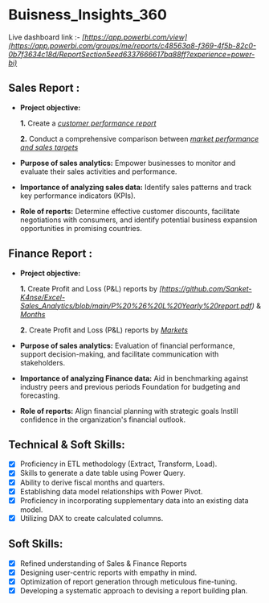 # Buisness_Insights_360

Live dashboard link :- _[https://app.powerbi.com/view](https://app.powerbi.com/groups/me/reports/c48563a8-f369-4f5b-82c0-0b7f3634c18d/ReportSection5eed6337666617ba88ff?experience=power-bi)_
## Sales Report :


- **Project objective:** 

    **1.** Create a _[customer performance report](https://github.com/Sanket-K4nse/Excel-Sales_Analytics/blob/main/AtliQ%20Hardware%20net%20sales.pdf)_ 

    **2.** Conduct a comprehensive comparison between _[market performance and sales targets](https://github.com/Sanket-K4nse/Excel-Sales_Analytics/blob/main/Monthly%20performace%20vs%20target.pdf)_

- **Purpose of sales analytics:** Empower businesses to monitor and evaluate their sales activities and performance.

- **Importance of analyzing sales data:** Identify sales patterns and track key performance indicators (KPIs).

- **Role of reports:** Determine effective customer discounts, facilitate negotiations with consumers, and identify potential business expansion opportunities in promising countries.


## Finance Report :

- **Project objective:** 

    **1.** Create Profit and Loss (P&L) reports by _[https://github.com/Sanket-K4nse/Excel-Sales_Analytics/blob/main/P%20%26%20L%20Yearly%20report.pdf)_ & _[Months](https://github.com/Sanket-K4nse/Excel-Sales_Analytics/blob/main/P%20%26%20L%20Monthly%20report.pdf)_ 

   **2.** Create Profit and Loss (P&L) reports by _[Markets](https://github.com/Sanket-K4nse/Excel-Sales_Analytics/blob/main/P%26L%20Statement%20by%20Markets.pdf)_

- **Purpose of sales analytics:** Evaluation of financial performance, support decision-making, and facilitate communication with stakeholders.

- **Importance of analyzing Finance data:** Aid in benchmarking against industry peers and previous periods Foundation for budgeting and forecasting.

- **Role of reports:** Align financial planning with strategic goals Instill confidence in the organization's financial outlook.


## Technical & Soft Skills:
- [x]	Proficiency in ETL methodology (Extract, Transform, Load).
- [x]	Skills to generate a date table using Power Query.
- [x]	Ability to derive fiscal months and quarters.
- [x]	Establishing data model relationships with Power Pivot.
- [x]	Proficiency in incorporating supplementary data into an existing data model.
- [x]	Utilizing DAX to create calculated columns.

## Soft Skills:
- [x]	Refined understanding of Sales & Finance Reports
- [x]	Designing user-centric reports with empathy in mind.
- [x]	Optimization of report generation through meticulous fine-tuning.
- [x]	Developing a systematic approach to devising a report building plan.
